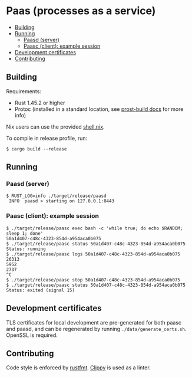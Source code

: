 # Paas (processes as a service)

<!-- vim-markdown-toc GFM -->

* [Building](#building)
* [Running](#running)
    * [Paasd (server)](#paasd-server)
    * [Paasc (client): example session](#paasc-client-example-session)
* [Development certificates](#development-certificates)
* [Contributing](#contributing)

<!-- vim-markdown-toc -->

## Building

Requirements: 
* Rust 1.45.2 or higher
* Protoc (installed in a standard location, see [prost-build docs](https://docs.rs/prost-build/0.7.0/prost_build/#sourcing-protoc) for more info)

Nix users can use the provided [shell.nix](/shell.nix).

To compile in release profile, run:

```console
$ cargo build --release
```

## Running 

### Paasd (server)

```console
$ RUST_LOG=info ./target/release/paasd
 INFO  paasd > starting on 127.0.0.1:8443
```

### Paasc (client): example session
```console
$ ./target/release/paasc exec bash -c 'while true; do echo $RANDOM; sleep 1; done'
50a1d407-c48c-4323-854d-a954aca0b075
$ ./target/release/paasc status 50a1d407-c48c-4323-854d-a954aca0b075
Status: running
$ ./target/release/paasc logs 50a1d407-c48c-4323-854d-a954aca0b075 
26313
5952
2737
^C
$ ./target/release/paasc stop 50a1d407-c48c-4323-854d-a954aca0b075
$ ./target/release/paasc status 50a1d407-c48c-4323-854d-a954aca0b075
Status: exited (signal 15)
```

## Development certificates

TLS certificates for local development are pre-generated for both paasc and paasd,
and can be regenerated by running `./data/generate_certs.sh`.
OpenSSL is required.

## Contributing

Code style is enforced by [rustfmt](https://github.com/rust-lang/rustfmt).
[Clippy](https://github.com/rust-lang/rust-clippy) is used as a linter.
